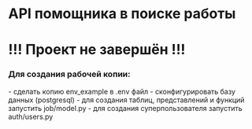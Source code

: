 # API помощника в поиске работы
# !!! Проект не завершён !!!

<h3>Для создания рабочей копии:</h3>
- сделать копию env_example в .env файл  
- сконфигурировать базу данных (postgresql)  
- для создания таблиц, представлений и функций запустить job/model.py  
- для создания суперпользователя запустить auth/users.py  


